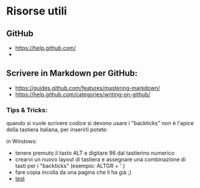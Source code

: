 # Risorse utili
## GitHub
- https://help.github.com/
- 


## Scrivere in Markdown per GitHub:

- https://guides.github.com/features/mastering-markdown/
- https://help.github.com/categories/writing-on-github/

### Tips & Tricks:

quando si vuole scrivere codice si devono usare i "backticks" non è l'apice della tastiera italiana, per inserirli potete:

in Windows:

- tenere premuto il tasto ALT e digitare 96 dal tastierino numerico
- crearvi un nuovo layout di tastiera e assegnare una combinazione di tasti per i "backticks" (esempio: ALTGR + ' )
- fare copia incolla da una pagina che li ha già ;)
- [test](https://github.com/lidiapellizzaro/qui-x-imparare/blob/patch-4/nuovacartella/nuovo2.md)
